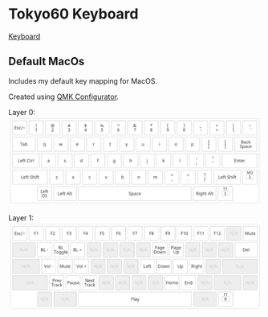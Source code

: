 # Tokyo60 Keyboard

[Keyboard](https://www.massdrop.com/buy/massdrop-x-tokyo-keyboard-tokyo60-keyboard-kit)

## Default MacOs

Includes my default key mapping for MacOS.

Created using [QMK Configurator](https://config.qmk.fm/#/tokyo60/LAYOUT_60_hhkb).

Layer 0:
![Not Found](imgs/Default-Layer-0.png)

Layer 1:
![Not Found](imgs/Default-Layer-1.png)
